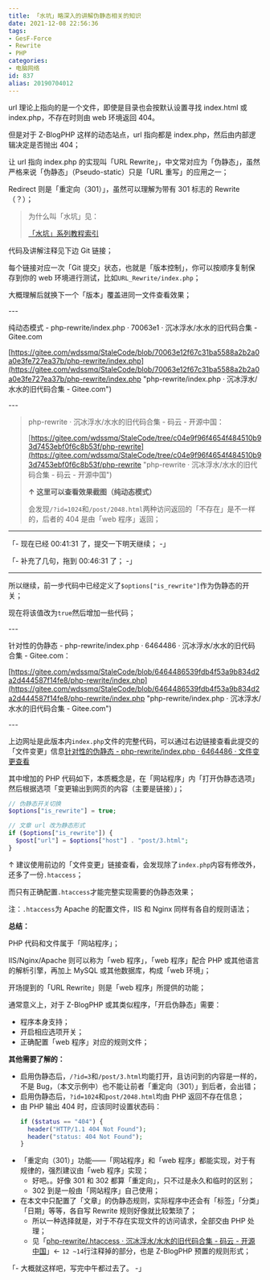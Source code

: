 ```yaml
---
title: 「水坑」略深入的讲解伪静态相关的知识
date: 2021-12-08 22:56:36
tags:
- GesF-Force
- Rewrite
- PHP
categories:
- 电脑网络
id: 837
alias: 20190704012
---
```


url 理论上指向的是一个文件，即使是目录也会按默认设置寻找 index.html 或 index.php，不存在时则由 web 环境返回 404。

但是对于 Z-BlogPHP 这样的动态站点，url 指向都是 index.php，然后由内部逻辑决定是否抛出 404；

<!--more-->

让 url 指向 index.php 的实现叫「URL Rewrite」，中文常对应为「伪静态」，虽然严格来说「伪静态」（Pseudo-static）只是「URL 重写」的应用之一；

Redirect 则是「重定向（301）」，虽然可以理解为带有 301 标志的 Rewrite（？）；

> 为什么叫「水坑」见：
>
> [「水坑」系列教程索引](/post/20200617652.html "「水坑」系列教程索引")

代码及讲解注释见下边 Git 链接；

每个链接对应一次「Git 提交」状态，也就是「版本控制」，你可以按顺序复制保存到你的 web 环境进行测试，比如`URL_Rewrite/index.php`；

大概理解后就换下一个「版本」覆盖进同一文件查看效果；

\---

纯动态模式 - php-rewrite/index.php · 70063e1 · 沉冰浮水/水水的旧代码合集 - Gitee.com

[https://gitee.com/wdssmq/StaleCode/blob/70063e12f67c31ba5588a2b2a0a0e3fe727ea37b/php-rewrite/index.php](https://gitee.com/wdssmq/StaleCode/blob/70063e12f67c31ba5588a2b2a0a0e3fe727ea37b/php-rewrite/index.php "php-rewrite/index.php · 沉冰浮水/水水的旧代码合集 - Gitee.com")

\---

> php-rewrite · 沉冰浮水/水水的旧代码合集 - 码云 - 开源中国：
>
> [https://gitee.com/wdssmq/StaleCode/tree/c04e9f96f4654f484510b93d7453ebf0f6c8b53f/php-rewrite](https://gitee.com/wdssmq/StaleCode/tree/c04e9f96f4654f484510b93d7453ebf0f6c8b53f/php-rewrite "php-rewrite · 沉冰浮水/水水的旧代码合集 - 码云 - 开源中国")
>
> **↑ 这里可以查看效果截图（纯动态模式）**
>
> 会发现`/?id=1024`和`/post/2048.html`两种访问返回的「不存在」是不一样的，后者的 404 是由「web 程序」返回；

---

「- 现在已经 00:41:31 了，提交一下明天继续； -」

「- 补充了几句，拖到 00:46:31 了； -」

---

所以继续，前一步代码中已经定义了`$options["is_rewrite"]`作为伪静态的开关；

现在将该值改为`true`然后增加一些代码；

\---

针对性的伪静态 - php-rewrite/index.php · 6464486 · 沉冰浮水/水水的旧代码合集 - Gitee.com：

[https://gitee.com/wdssmq/StaleCode/blob/6464486539fdb4f53a9b834d2a2d444587f14fe8/php-rewrite/index.php](https://gitee.com/wdssmq/StaleCode/blob/6464486539fdb4f53a9b834d2a2d444587f14fe8/php-rewrite/index.php "php-rewrite/index.php · 沉冰浮水/水水的旧代码合集 - Gitee.com")

\---

上边网址是此版本内`index.php`文件的完整代码，可以通过右边链接查看此提交的「文件变更」信息[针对性的伪静态 - php-rewrite/index.php · 6464486 · 文件变更查看](https://gitee.com/wdssmq/StaleCode/commit/6464486539fdb4f53a9b834d2a2d444587f14fe8 "针对性的伪静态 - php-rewrite/index.php · 6464486 · 文件变更查看")

其中增加的 PHP 代码如下，本质概念是，在「网站程序」内「打开伪静态选项」然后根据选项「变更输出到网页的内容（主要是链接）」；

```php
// 伪静态开关切换
$options["is_rewrite"] = true;

// 文章 url 改为静态形式
if ($options["is_rewrite"]) {
  $post["url"] = $options["host"] . "post/3.html";
}
```

↑ 建议使用前边的「文件变更」链接查看，会发现除了`index.php`内容有修改外，还多了一份`.htaccess`；

而只有正确配置`.htaccess`才能完整实现需要的伪静态效果；

注：`.htaccess`为 Apache 的配置文件，IIS 和 Nginx 同样有各自的规则语法；

**总结：**

PHP 代码和文件属于「网站程序」；

IIS/Nginx/Apache 则可以称为「web 程序」，「web 程序」配合 PHP 或其他语言的解析引擎，再加上 MySQL 或其他数据库，构成「web 环境」；

开场提到的「URL Rewrite」则是「web 程序」所提供的功能；

通常意义上，对于 Z-BlogPHP 或其类似程序，「开启伪静态」需要：

- 程序本身支持；
- 开启相应选项开关；
- 正确配置「web 程序」对应的规则文件；

**其他需要了解的：**

- 启用伪静态后，`/?id=3`和`/post/3.html`均能打开，且访问到的内容是一样的，不是 Bug，（本文示例中）也不能让前者「重定向（301）」到后者，会出错；
- 启用伪静态后，`?id=1024`和`post/2048.html`均由 PHP 返回不存在信息；
- 由 PHP 输出 404 时，应该同时设置状态码：
    ```php
    if ($status == "404") {
      header("HTTP/1.1 404 Not Found");
      header("status: 404 Not Found");
    }
    ```
- 「重定向（301）」功能——「网站程序」和「web 程序」都能实现，对于有规律的，强烈建议由「web 程序」实现；
    - 好吧。。好像 301 和 302 都算「重定向」，只不过是永久和临时的区别；
    - 302 到是一般由「网站程序」自己使用；
- 在本文中只配置了「文章」的伪静态规则，实际程序中还会有「标签」「分类」「日期」等等，各自写 Rewrite 规则好像就比较繁琐了；
    - 所以一种选择就是，对于不存在实现文件的访问请求，全部交由 PHP 处理；
    - 见「[php-rewrite/.htaccess · 沉冰浮水/水水的旧代码合集 - 码云 - 开源中国](https://gitee.com/wdssmq/StaleCode/blob/master/php-rewrite/.htaccess "php-rewrite/.htaccess · 沉冰浮水/水水的旧代码合集 - 码云 - 开源中国")」← `12 ~14`行注释掉的部分，也是 Z-BlogPHP 预置的规则形式；

「- 大概就这样吧，写完中午都过去了。 -」

